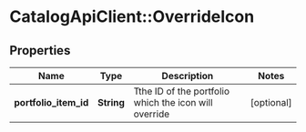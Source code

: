 # CatalogApiClient::OverrideIcon

## Properties
Name | Type | Description | Notes
------------ | ------------- | ------------- | -------------
**portfolio_item_id** | **String** | Tthe ID of the portfolio which the icon will override | [optional] 



